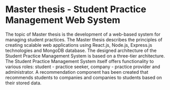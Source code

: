 # Master thesis - Student Practice Management Web System

The topic of Master thesis is the development of a web-based system for managing student practices. The Master thesis describes the principles of creating scalable web applications using React.js, Node.js, Express.js technologies and MongoDB database. The designed architecture of the Student Practice Management System is based on a three-tier architecture. The Student Practice Management System itself offers functionality to various roles: student - practice seeker, company - practice provider and administrator. A recommendation component has been created that recommends students to companies and companies to students based on their stored data. 

